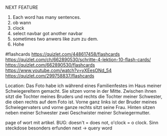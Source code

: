 NEXT FEATURE
1. Each word has many sentences.
2. ob wann
3. clock
4. select navbar got another navbar
5. sometimes two anwers like zum zu dem.
6. Hohe
<!-- https://blog.logrocket.com/how-to-use-ejs-template-node-js-application/ -->
<!-- https://stackoverflow.com/questions/30535309/where-should-i-define-js-function-to-call-in-ejs-template -->

<!-- https://ecap.padlet.org/mitschbitsch/xfw9lzj45ffwn89g -->
#flashcards
https://quizlet.com/448617458/flashcards
https://quizlet.com/ch/662890530/schritte-4-lektion-10-flash-cards/
https://quizlet.com/662890530/flashcards
https://www.youtube.com/watch?v=yXEesONd_54
https://quizlet.com/299758837/flashcards


Location:
Das Foto habe ich während eines Familienfestes im Haus meiner Schwiegereltern gemacht. 
Sie sitzen vorne in der Mitte.
Zwischen ihnen sitzt die Tochter meines Bruders und rechts die Tochter meiner Schwester, die oben rechts auf dem Foto ist. 
Vorne ganz links ist der Bruder meines Schwiegervaters und vorne ganze rechts sitzt seine Frau. 
Hinten sitzen neben meiner Schwester zwei Geschwister meiner Schwiegermutter.

page of wort mit artikel.
BUG: doesn't = does not, o'clock = o clock.
Sinn
steckdose
besonders
erfunden
next -> query word
